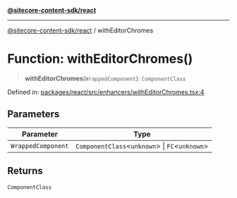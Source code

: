 [**@sitecore-content-sdk/react**](../README.md)

***

[@sitecore-content-sdk/react](../README.md) / withEditorChromes

# Function: withEditorChromes()

> **withEditorChromes**(`WrappedComponent`): `ComponentClass`

Defined in: [packages/react/src/enhancers/withEditorChromes.tsx:4](https://github.com/Sitecore/xmc-jss-dev/blob/a044b326cf7fdf7e220ec3cd173873f1315ba099/packages/react/src/enhancers/withEditorChromes.tsx#L4)

## Parameters

| Parameter | Type |
| ------ | ------ |
| `WrappedComponent` | `ComponentClass`\<`unknown`\> \| `FC`\<`unknown`\> |

## Returns

`ComponentClass`

